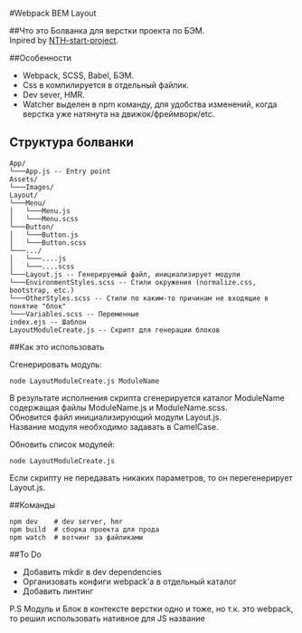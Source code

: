 #Webpack BEM Layout


##Что это
Болванка для верстки проекта по БЭМ.   
Inpired by [NTH-start-project](https://github.com/nicothin/NTH-start-project).  


##Особенности
* Webpack, SCSS, Babel, БЭМ.
* Css в компилируется в отдельный файлик.
* Dev sever, HMR.
* Watcher выделен в npm команду, для удобства изменений, когда верстка уже натянута на движок/фреймворк/etc.  


## Структура болванки
```
App/
└───App.js -- Entry point
Assets/
└───Images/ 
Layout/   
└───Menu/ 
│   └───Menu.js
│   └───Menu.scss
└───Button/
│   └───Button.js
│   └───Button.scss
└───.../
│   └───....js
│   └───....scss
└───Layout.js -- Генерируемый файл, инициализирует модули
└───EnvironmentStyles.scss -- Стили окружения (normalize.css, bootstrap, etc.)
└───OtherStyles.scss -- Стили по каким-то причинам не входящие в понятие "блок"
└───Variables.scss -- Переменные
index.ejs -- Шаблон
LayoutModuleCreate.js -- Скрипт для генерации блоков
```


##Как это использовать

Сгенерировать модуль:
```
node LayoutModuleCreate.js ModuleName
```
В результате исполнения скрипта сгенерируется каталог ModuleName 
содержащая файлы ModuleName.js и ModuleName.scss.  
Обновится файл инициализирующий модули Layout.js.  
Название модуля необходимо задавать в CamelCase.
  
Обновить список модулей:
```
node LayoutModuleCreate.js
```
Если скрипту не передавать никаких параметров, то он перегенерирует Layout.js.


##Команды
```
npm dev    # dev server, hmr
npm build  # сборка проекта для прода
npm watch  # вотчинг за файликами
```


##To Do
* Добавить mkdir в dev dependencies 
* Организовать конфиги webpack'a в отдельный каталог
* Добавить линтинг
 
P.S Модуль и Блок в контексте верстки одно и тоже, но т.к. это webpack, то решил использовать нативное для JS название